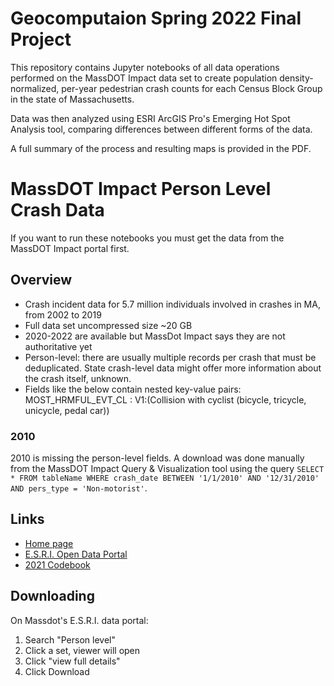 # Geocomputaion Spring 2022 Final Project

This repository contains Jupyter notebooks of all data operations performed on the MassDOT Impact data set to create population density-normalized, per-year pedestrian crash counts for each Census Block Group in the state of Massachusetts.

Data was then analyzed using ESRI ArcGIS Pro's Emerging Hot Spot Analysis tool, comparing differences between different forms of the data.

A full summary of the process and resulting maps is provided in the PDF.

# MassDOT Impact Person Level Crash Data

If you want to run these notebooks you must get the data from the MassDOT Impact portal first.

## Overview 

 - Crash incident data for 5.7 million individuals involved in crashes in MA, from 2002 to 2019
 - Full data set uncompressed size ~20 GB
 - 2020-2022 are available but MassDot Impact says they are not authoritative yet
 - Person-level: there are usually multiple records per crash that must be deduplicated. State crash-level data might offer more information about the crash itself, unknown.
 - Fields like the below contain nested key-value pairs:  
   MOST\_HRMFUL\_EVT\_CL : V1:(Collision with cyclist (bicycle, tricycle, unicycle, pedal car))

### 2010

2010 is missing the person-level fields. A download was done manually from the MassDOT Impact Query & Visualization tool using the query `SELECT * FROM tableName WHERE crash_date BETWEEN '1/1/2010' AND '12/31/2010' AND pers_type = 'Non-motorist'`.

## Links

 - [Home page](https://apps.impact.dot.state.ma.us/cdp/home)
 - [E.S.R.I. Open Data Portal](https://massdot-impact-crashes-vhb.opendata.arcgis.com/search?collection=Dataset&sort=-modified)
 - [2021 Codebook](https://gis.impact.dot.state.ma.us/arcgis/rest/services/MassDOT/MASSDOT_ODP_OPEN_2021/FeatureServer/layers)

## Downloading

On Massdot's E.S.R.I. data portal:

 1. Search "Person level"
 2. Click a set, viewer will open
 3. Click "view full details"
 4. Click Download

